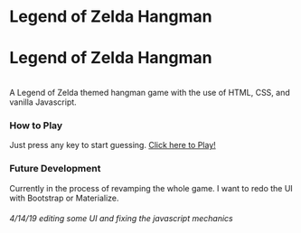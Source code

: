 # Legend of Zelda Hangman

<h1>Legend of Zelda Hangman</h1><br>
A Legend of Zelda themed hangman game with the use of HTML, CSS, and vanilla Javascript.

<h3>How to Play </h4>
Just press any key to start guessing.
<a href="">Click here to Play!</a>


<h3>Future Development</h3>
Currently in the process of revamping the whole game. I want to redo the UI with Bootstrap or Materialize.

<h6>4/14/19 editing some UI and fixing the javascript mechanics</h6>